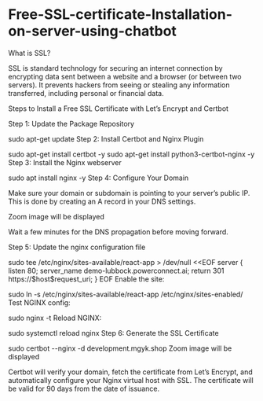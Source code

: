 # Free-SSL-certificate-Installation-on-server-using-chatbot

What is SSL?

SSL is standard technology for securing an internet connection by encrypting data sent between a website and a browser (or between two servers). It prevents hackers from seeing or stealing any information transferred, including personal or financial data.

Steps to Install a Free SSL Certificate with Let’s Encrypt and Certbot

Step 1: Update the Package Repository

sudo apt-get update
Step 2: Install Certbot and Nginx Plugin

sudo apt-get install certbot -y
sudo apt-get install python3-certbot-nginx -y
Step 3: Install the Nginx webserver

sudo apt install nginx -y
Step 4: Configure Your Domain

Make sure your domain or subdomain is pointing to your server’s public IP. This is done by creating an A record in your DNS settings.

Zoom image will be displayed

Wait a few minutes for the DNS propagation before moving forward.

Step 5: Update the nginx configuration file

sudo tee /etc/nginx/sites-available/react-app > /dev/null <<EOF
server {
    listen 80;
    server_name demo-lubbock.powerconnect.ai;
    return 301 https://\$host\$request_uri;
}
EOF
Enable the site:

sudo ln -s /etc/nginx/sites-available/react-app /etc/nginx/sites-enabled/
Test NGINX config:

sudo nginx -t
Reload NGINX:

sudo systemctl reload nginx
Step 6: Generate the SSL Certificate

sudo certbot --nginx -d development.mgyk.shop
Zoom image will be displayed

Certbot will verify your domain, fetch the certificate from Let’s Encrypt, and automatically configure your Nginx virtual host with SSL. The certificate will be valid for 90 days from the date of issuance.
